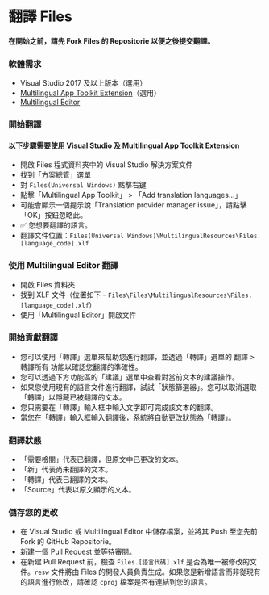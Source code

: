 # 翻譯 Files

#### 在開始之前，請先 Fork Files 的 Repositorie 以便之後提交翻譯。
### 軟體需求
- Visual Studio 2017 及以上版本（選用）
- [Multilingual App Toolkit Extension](https://marketplace.visualstudio.com/items?itemName=MultilingualAppToolkit.MultilingualAppToolkit-18308)（選用）
- [Multilingual Editor](https://developer.microsoft.com/en-us/windows/develop/multilingual-app-toolkit)

### 開始翻譯
#### 以下步驟需要使用 Visual Studio 及 Multilingual App Toolkit Extension
- 開啟 Files 程式資料夾中的 Visual Studio 解決方案文件
- 找到「方案總管」選單
- 對 `Files(Universal Windows)` 點擊右鍵
- 點擊「Multilingual App Toolkit」 > 「Add translation languages...」
- 可能會顯示一個提示說「Translation provider manager issue」，請點擊「OK」按鈕忽略此。
- ✅ 您想要翻譯的語言。
- 翻譯文件位置：`Files(Universal Windows)\MultilingualResources\Files.[language_code].xlf`

### 使用 Multilingual Editor 翻譯
- 開啟 Files 資料夾
- 找到 XLF 文件（位置如下 - `Files\Files\MultilingualResources\Files.[language_code].xlf`）
- 使用「Multilingual Editor」開啟文件

### 開始貢獻翻譯
- 您可以使用「轉譯」選單來幫助您進行翻譯，並透過「轉譯」選單的 翻譯 > 轉譯所有 功能以確認您翻譯的準確性。
- 您可以透過下方功能區的「建議」選單中查看對當前文本的建議操作。
- 如果您使用現有的語言文件進行翻譯，試試「狀態篩選器」。您可以取消選取「轉譯」以隱藏已被翻譯的文本。
- 您只需要在「轉譯」輸入框中輸入文字即可完成該文本的翻譯。
- 當您在「轉譯」輸入框輸入翻譯後，系統將自動更改狀態為「轉譯」。

### 翻譯狀態

- 「需要檢閱」代表已翻譯，但原文中已更改的文本。
- 「新」代表尚未翻譯的文本。
- 「轉譯」代表已翻譯的文本。
- 「Source」代表以原文顯示的文本。

### 儲存您的更改
- 在 Visual Studio 或 Multilingual Editor 中儲存檔案，並將其 Push 至您先前 Fork 的 GitHub Repositorie。
- 新建一個 Pull Request 並等待審閱。
- 在新建 Pull Request 前，檢查 `Files.[語言代碼].xlf` 是否為唯一被修改的文件。`resw` 文件將由 Files 的開發人員負責生成。如果您是新增語言而非從現有的語言進行修改，請確認 `cproj` 檔案是否有連結到您的語言。
